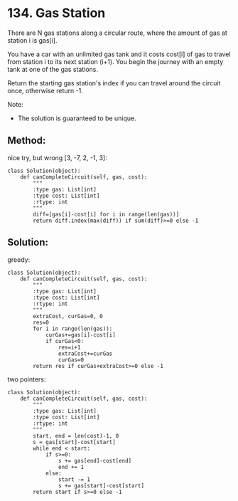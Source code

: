 # 134. Gas Station

There are N gas stations along a circular route, where the amount of gas at station i is gas[i].

You have a car with an unlimited gas tank and it costs cost[i] of gas to travel from station i to its next station (i+1). You begin the journey with an empty tank at one of the gas stations.

Return the starting gas station's index if you can travel around the circuit once, otherwise return -1.

Note:
- The solution is guaranteed to be unique.

## Method:

nice try, but wrong [3, -7, 2, -1, 3]:

    class Solution(object):
        def canCompleteCircuit(self, gas, cost):
            """
            :type gas: List[int]
            :type cost: List[int]
            :rtype: int
            """
            diff=[gas[i]-cost[i] for i in range(len(gas))]
            return diff.index(max(diff)) if sum(diff)>=0 else -1
            
## Solution:

greedy:

    class Solution(object):
        def canCompleteCircuit(self, gas, cost):
            """
            :type gas: List[int]
            :type cost: List[int]
            :rtype: int
            """
            extraCost, curGas=0, 0
            res=0
            for i in range(len(gas)):
                curGas+=gas[i]-cost[i]
                if curGas<0:
                    res=i+1
                    extraCost+=curGas
                    curGas=0
            return res if curGas+extraCost>=0 else -1
            
two pointers:

    class Solution(object):
        def canCompleteCircuit(self, gas, cost):
            """
            :type gas: List[int]
            :type cost: List[int]
            :rtype: int
            """
            start, end = len(cost)-1, 0
            s = gas[start]-cost[start]
            while end < start:
                if s>=0:
                    s += gas[end]-cost[end]
                    end += 1
                else:
                    start -= 1
                    s += gas[start]-cost[start]
            return start if s>=0 else -1
